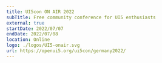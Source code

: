 ```yaml
---
title: UI5con ON AIR 2022
subTitle: Free community conference for UI5 enthusiasts
external: true
startDate: 2022/07/07 
endDate: 2022/07/08 
location: Online
logo: ./logos/UI5-onair.svg
url: https://openui5.org/ui5con/germany2022/
---
```

